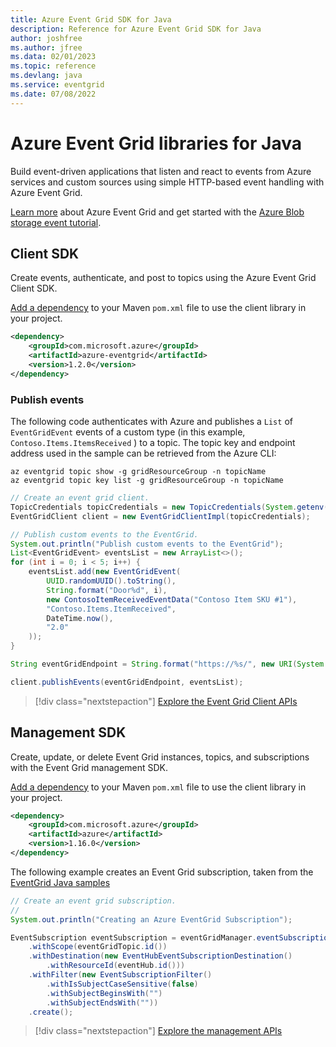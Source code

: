 ```yaml
---
title: Azure Event Grid SDK for Java
description: Reference for Azure Event Grid SDK for Java
author: joshfree
ms.author: jfree
ms.data: 02/01/2023
ms.topic: reference
ms.devlang: java
ms.service: eventgrid
ms.date: 07/08/2022
---
```

# Azure Event Grid libraries for Java

Build event-driven applications that listen and react to events from Azure services and custom sources using simple HTTP-based event handling with Azure Event Grid.

[Learn more](/azure/event-grid/overview) about Azure Event Grid and get started with the [Azure Blob storage event tutorial](/azure/storage/blobs/storage-blob-event-quickstart). 

## Client SDK

Create events, authenticate, and post to topics using the Azure Event Grid Client SDK.

[Add a dependency](https://maven.apache.org/guides/getting-started/index.html#How_do_I_use_external_dependencies) to your Maven `pom.xml` file to use the client library in your project.

```XML
<dependency>
    <groupId>com.microsoft.azure</groupId>
    <artifactId>azure-eventgrid</artifactId>
    <version>1.2.0</version>
</dependency>
```   

### Publish events

The following code authenticates with Azure and publishes a `List` of  `EventGridEvent` events of a custom type (in this example, `Contoso.Items.ItemsReceived` ) to a topic. The topic key and endpoint address used in the sample can be retrieved from the Azure CLI:

```azurecli-interactive
az eventgrid topic show -g gridResourceGroup -n topicName
az eventgrid topic key list -g gridResourceGroup -n topicName
```

```java
// Create an event grid client.
TopicCredentials topicCredentials = new TopicCredentials(System.getenv("EVENTGRID_TOPIC_KEY"));
EventGridClient client = new EventGridClientImpl(topicCredentials);

// Publish custom events to the EventGrid.
System.out.println("Publish custom events to the EventGrid");
List<EventGridEvent> eventsList = new ArrayList<>();
for (int i = 0; i < 5; i++) {
    eventsList.add(new EventGridEvent(
        UUID.randomUUID().toString(),
        String.format("Door%d", i),
        new ContosoItemReceivedEventData("Contoso Item SKU #1"),
        "Contoso.Items.ItemReceived",
        DateTime.now(),
        "2.0"
    ));
}

String eventGridEndpoint = String.format("https://%s/", new URI(System.getenv("EVENTGRID_TOPIC_ENDPOINT")).getHost());

client.publishEvents(eventGridEndpoint, eventsList);
```

> [!div class="nextstepaction"]
> [Explore the Event Grid Client APIs](/java/api/overview/azure/eventgrid/client)

## Management SDK

Create, update, or delete Event Grid instances, topics, and subscriptions with the Event Grid management SDK.

[Add a dependency](https://maven.apache.org/guides/getting-started/index.html#How_do_I_use_external_dependencies) to your Maven `pom.xml` file to use the client library in your project.

```XML
<dependency>
    <groupId>com.microsoft.azure</groupId>
    <artifactId>azure</artifactId>
    <version>1.16.0</version>
</dependency>
```   

The following example creates an Event Grid subscription, taken from the [EventGrid Java samples](https://github.com/Azure-Samples/event-grid-java-publish-consume-events)

```java
// Create an event grid subscription.
//
System.out.println("Creating an Azure EventGrid Subscription");

EventSubscription eventSubscription = eventGridManager.eventSubscriptions().define(eventSubscriptionName)
    .withScope(eventGridTopic.id())
    .withDestination(new EventHubEventSubscriptionDestination()
        .withResourceId(eventHub.id()))
    .withFilter(new EventSubscriptionFilter()
        .withIsSubjectCaseSensitive(false)
        .withSubjectBeginsWith("")
        .withSubjectEndsWith(""))
    .create();
```

> [!div class="nextstepaction"]
> [Explore the management APIs](/java/api/overview/azure/eventgrid/management)